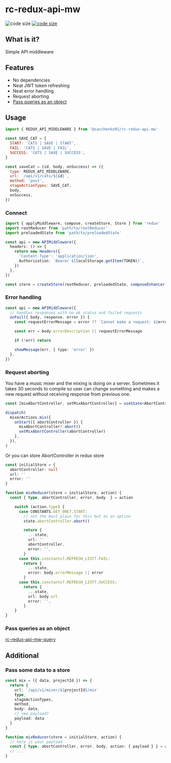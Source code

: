 # rc-redux-api-mw

![code size](https://img.shields.io/github/languages/code-size/savchenko91/rc-redux-api-mw)
[![code size](https://img.shields.io/github/v/release/savchenko91/rc-redux-api-mw)](https://github.com/savchenko91/rc-redux-api-mw/releases)

## What is it?

Simple API middleware

## Features

- No dependencies
- Neat JWT token refreshing
- Neat error handling
- Request aborting
- [Pass queries as an object](#pass-queries-as-an-object)

## Usage

```js
import { REDUX_API_MIDDLEWARE } from '@savchenko91/rc-redux-api-mw'

const SAVE_CAT = {
  START: 'CATS | SAVE | START',
  FAIL: 'CATS | SAVE | FAIL',
  SUCCESS: 'CATS | SAVE | SUCCESS',
}

const saveCat = (id, body, onSuccess) => ({
  type: REDUX_API_MIDDLEWARE,
  url: `/api/v1/cats/${id}`,
  method: 'post',
  stageActionTypes: SAVE_CAT,
  body,
  onSuccess,
})
```

### Connect

```ts
import { applyMiddleware, compose, createStore, Store } from 'redux'
import rootReducer from 'path/to/rootReducer'
import preloadedState from 'path/to/preloadedState'

const api = new APIMiddleware({
  headers: () => {
    return new Headers({
      'Content-Type': 'application/json',
      Authorization: `Bearer ${localStorage.getItem(TOKEN)}`,
    })
  },
})

const store = createStore(rootReducer, preloadedState, composeEnhancer(applyMiddleware(api.middleware())))
```

<!-- ### JWT token refreshing -->

### Error handling

```ts
const api = new APIMiddleware({
  // handles responses with no ok status and failed requests
  onFail({ body, response, error }) {
    const requestErrorMessage = error ?? `Cannot make a request: ${error.toString()}`

    const err = body.errorDescription || requestErrorMessage

    if (!err) return

    showMessage(err, { type: 'error' })
  },
})
```

### Request aborting

You have a music mixer and the mixing is doing on a server. Sometimes it takes 30 seconds to compile so user can change something and makes a new request without receiving response from previous one.

```ts
const [mixAbortController, setMixAbortController] = useState<AbortController>(null)

dispatch(
  mixerActions.mix({
    onStart({ abortController }) {
      mixAbortController?.abort()
      setMixAbortController(abortController)
    },
  }),
)
```

Or you can store AbortController in redux store

```ts
const initialStore = {
  abortController: null
  url: ''
  error: ''
}

function mixReducer(store = initialStore, action) {
  const { type, abortController, error, body  } = action

    switch (action.type) {
      case CONSTANTS.GET_ONE?.START:
        // not the best place for this but as an option
        state.abortController.abort()

        return {
          ...state,
          url: ''
          abortController,
          error: '',
        }
      case this.constants?.REFRESH_LIST?.FAIL:
        return {
          ...state,
          error: body.errorMessage || error
        }
      case this.constants?.REFRESH_LIST?.SUCCESS:
        return {
          ...state,
          url: body.url
          error: '',
        }
    }
}
```

### Pass queries as an object

[rc-redux-api-mw-query](https://www.npmjs.com/package/@savchenko91/rc-redux-api-mw-query)

## Additional

### Pass some data to a store

```ts
const mix = ({ data, projectId }) => {
  return {
    url: `/api/v1/mixer/${projectId}/mix`
    type,
    stageActionTypes,
    method,
    body: data,
    // see payload?
    payload: data
  }
}

function mixReducer(store = initialStore, action) {
  // here is your payload
  const { type, abortController, error, body, action: { payload } } = action
  // ...
}
```

